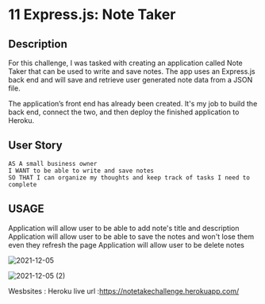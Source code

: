 # 11 Express.js: Note Taker

## Description 

For this challenge, I was tasked with creating an application called Note Taker that can be used to write and save notes. The app uses an Express.js back end and will save and retrieve user generated note data from a JSON file.

The application’s front end has already been created. It's my job to build the back end, connect the two, and then deploy the finished application to Heroku.

## User Story

```
AS A small business owner
I WANT to be able to write and save notes
SO THAT I can organize my thoughts and keep track of tasks I need to complete
```

## USAGE 

Application will allow user to be able to add note's title and description
Application will allow user to be able to save the notes and won't lose them even they refresh the page
Application will allow user to be delete notes

![2021-12-05](https://user-images.githubusercontent.com/84550325/144761832-f5f0b537-4a11-49d7-98c3-e1bed2c5e5eb.png)

![2021-12-05 (2)](https://user-images.githubusercontent.com/84550325/144762182-df76da6c-d794-4d3a-b655-c07371e4eed8.png)

Wesbsites :
Heroku live url :https://notetakechallenge.herokuapp.com/


